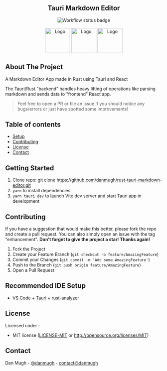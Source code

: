 <a name="readme-top"></a>

<div align="center">
    <h2>Tauri Markdown Editor</h2>
    <img src="https://github.com/danmugh/rust-blog/actions/workflows/rust.yml/badge.svg" alt="Workflow status badge">
</div>

<!-- PROJECT LOGO -->
<br />
<div align="center">
    <img src="https://avatars.githubusercontent.com/u/54536011?s=200&v=4" alt="Logo" width="80" height="80">
    <img src="https://cdn.freebiesupply.com/logos/large/2x/react-1-logo-png-transparent.png" alt="Logo" width="80" height="80">
    <img src="https://raw.githubusercontent.com/nabijaczleweli/termimage/master/assets/rust-logo-truecolor.png" alt="Logo" width="80" height="80">
</div>

## About The Project
A Markdown Editor App made in Rust using Tauri and React

The Tauri/Rust "backend" handles heavy lifting of operations like parsing markdown and sends data to "frontend" React app.

> Feel free to open a PR or file an issue if you should notice any bugs/errors or just have spotted some improvements!

## Table of contents
* [Setup](#getting-started)
* [Contributing](#contributing)
* [License](#license)
* [Contact](#contact)

## Getting Started

1. Clone repo: git clone https://github.com/danmugh/rust-tauri-markdown-editor.git
2. `yarn` to install dependencies
3. `yarn tauri dev` to launch Vite dev server and start Tauri app in development

## Contributing

If you have a suggestion that would make this better, please fork the repo and create a pull request. You can also simply open an issue with the tag "enhancement". **Don't forget to give the project a star! Thanks again!**

1. Fork the Project
2. Create your Feature Branch (`git checkout -b feature/AmazingFeature`)
3. Commit your Changes (`git commit -m 'Add some AmazingFeature'`)
4. Push to the Branch (`git push origin feature/AmazingFeature`)
5. Open a Pull Request

## Recommended IDE Setup

- [VS Code](https://code.visualstudio.com/) + [Tauri](https://marketplace.visualstudio.com/items?itemName=tauri-apps.tauri-vscode) + [rust-analyzer](https://marketplace.visualstudio.com/items?itemName=rust-lang.rust-analyzer)

## License

Licensed under :

* MIT license
  ([LICENSE-MIT](LICENSE-MIT) or http://opensource.org/licenses/MIT)


## Contact

Dan Mugh - [@danmugh](https://twitter.com/danmugh) - [contact@danmugh](https://mail.google.com/mail/u/0/?fs=1&tf=cm&source=mailto&to=+contact@danmugh.com)